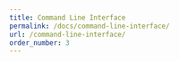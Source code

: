 ```yaml
---
title: Command Line Interface
permalink: /docs/command-line-interface/
url: /command-line-interface/
order_number: 3
---
```

